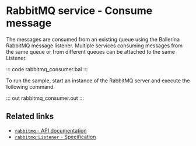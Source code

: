 # RabbitMQ service - Consume message

The messages are consumed from an existing queue using the Ballerina RabbitMQ message listener. Multiple services consuming messages from the same queue or from different queues can be attached to the same Listener.

::: code rabbitmq_consumer.bal :::

To run the sample, start an instance of the RabbitMQ server and execute the following command.

::: out rabbitmq_consumer.out :::

## Related links
- [`rabbitmq` - API documentation](https://lib.ballerina.io/ballerinax/rabbitmq/latest)
- [`rabbitmq:Listener` - Specification](https://github.com/ballerina-platform/module-ballerinax-rabbitmq/blob/master/docs/spec/spec.md#6-subscribing)
